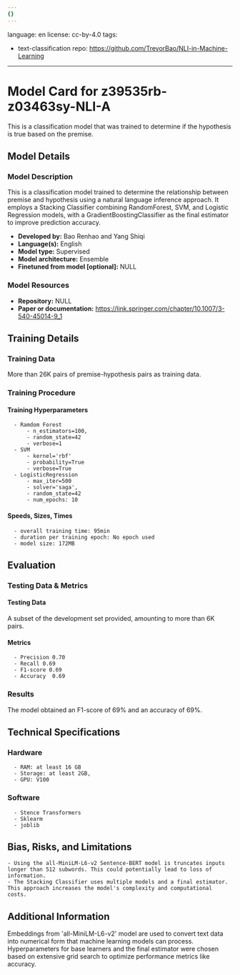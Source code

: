 ```yaml
---
{}
---
```


language: en
license: cc-by-4.0
tags:

- text-classification
  repo: https://github.com/TrevorBao/NLI-in-Machine-Learning

---

# Model Card for z39535rb-z03463sy-NLI-A

<!-- Provide a quick summary of what the model is/does. -->

This is a classification model that was trained to
determine if the hypothesis is true based on the premise.

## Model Details

### Model Description

<!-- Provide a longer summary of what this model is. -->

This is a classification model trained to determine the relationship between premise and hypothesis using a natural language inference approach. It employs a Stacking Classifier combining RandomForest, SVM, and Logistic Regression models, with a GradientBoostingClassifier as the final estimator to improve prediction accuracy.

- **Developed by:** Bao Renhao and Yang Shiqi
- **Language(s):** English
- **Model type:** Supervised
- **Model architecture:** Ensemble
- **Finetuned from model [optional]:** NULL

### Model Resources

<!-- Provide links where applicable. -->

- **Repository:** NULL
- **Paper or documentation:** https://link.springer.com/chapter/10.1007/3-540-45014-9_1

## Training Details

### Training Data

<!-- This is a short stub of information on the training data that was used, and documentation related to data pre-processing or additional filtering (if applicable). -->

More than 26K pairs of premise-hypothesis pairs as training data.

### Training Procedure

<!-- This relates heavily to the Technical Specifications. Content here should link to that section when it is relevant to the training procedure. -->

#### Training Hyperparameters

<!-- This is a summary of the values of hyperparameters used in training the model. -->

      - Ramdom Forest
          - n_estimators=100,
          - random_state=42
          - verbose=1
      - SVM
          - kernel='rbf'
          - probability=True
          - verbose=True
      - LogisticRegression
          - max_iter=500
          - solver='saga',
          - random_state=42
          - num_epochs: 10

#### Speeds, Sizes, Times

<!-- This section provides information about how roughly how long it takes to train the model and the size of the resulting model. -->

      - overall training time: 95min
      - duration per training epoch: No epoch used
      - model size: 172MB

## Evaluation

<!-- This section describes the evaluation protocols and provides the results. -->

### Testing Data & Metrics

#### Testing Data

<!-- This should describe any evaluation data used (e.g., the development/validation set provided). -->

A subset of the development set provided, amounting to more than 6K pairs.

#### Metrics

<!-- These are the evaluation metrics being used. -->

      - Precision 0.70
      - Recall 0.69
      - F1-score 0.69
      - Accuracy  0.69

### Results

The model obtained an F1-score of 69% and an accuracy of 69%.

## Technical Specifications

### Hardware

      - RAM: at least 16 GB
      - Storage: at least 2GB,
      - GPU: V100

### Software

      - Stence Transformers
      - Sklearm
      - joblib

## Bias, Risks, and Limitations

<!-- This section is meant to convey both technical and sociotechnical limitations. -->

    - Using the all-MiniLM-L6-v2 Sentence-BERT model is truncates inputs longer than 512 subwords. This could potentially lead to loss of information.
    - The Stacking Classifier uses multiple models and a final estimator. This approach increases the model's complexity and computational costs.

## Additional Information

<!-- Any other information that would be useful for other people to know. -->

Embeddings from 'all-MiniLM-L6-v2' model are used to convert text data into numerical form that machine learning models can process.
Hyperparameters for base learners and the final estimator were chosen based on extensive grid search to optimize performance metrics like accuracy.
